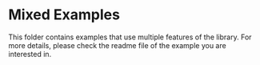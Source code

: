 # Mixed Examples
This folder contains examples that use multiple features of the library.
For more details, please check the readme file of the example you are interested in.